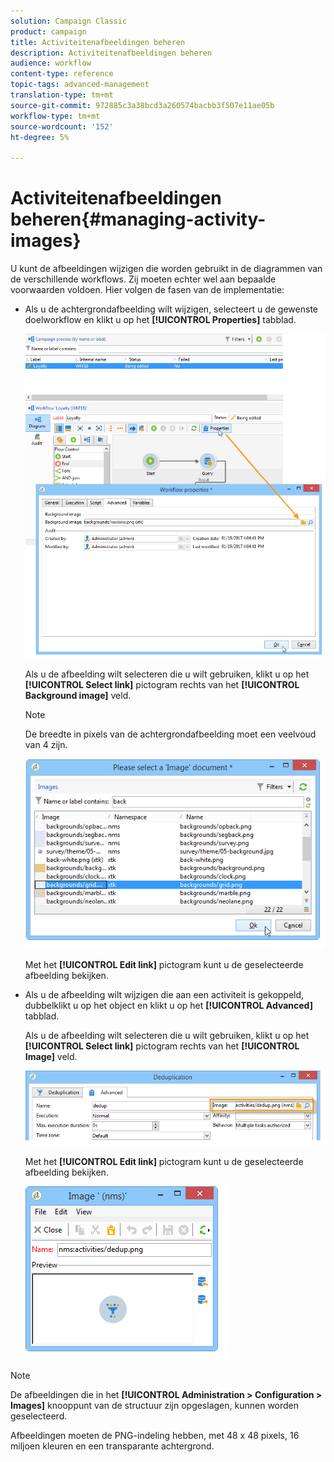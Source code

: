 ```yaml
---
solution: Campaign Classic
product: campaign
title: Activiteitenafbeeldingen beheren
description: Activiteitenafbeeldingen beheren
audience: workflow
content-type: reference
topic-tags: advanced-management
translation-type: tm+mt
source-git-commit: 972885c3a38bcd3a260574bacbb3f507e11ae05b
workflow-type: tm+mt
source-wordcount: '152'
ht-degree: 5%

---
```



# Activiteitenafbeeldingen beheren{#managing-activity-images}

U kunt de afbeeldingen wijzigen die worden gebruikt in de diagrammen van de verschillende workflows. Zij moeten echter wel aan bepaalde voorwaarden voldoen. Hier volgen de fasen van de implementatie:

* Als u de achtergrondafbeelding wilt wijzigen, selecteert u de gewenste doelworkflow en klikt u op het **[!UICONTROL Properties]** tabblad.

   ![](assets/s_user_segmentation_properties_tab.png)

   Als u de afbeelding wilt selecteren die u wilt gebruiken, klikt u op het **[!UICONTROL Select link]** pictogram rechts van het **[!UICONTROL Background image]** veld.

   >[!NOTE]
   >
   >De breedte in pixels van de achtergrondafbeelding moet een veelvoud van 4 zijn.

   ![](assets/s_user_segmentation_background_select.png)

   Met het **[!UICONTROL Edit link]** pictogram kunt u de geselecteerde afbeelding bekijken.

* Als u de afbeelding wilt wijzigen die aan een activiteit is gekoppeld, dubbelklikt u op het object en klikt u op het **[!UICONTROL Advanced]** tabblad.

   Als u de afbeelding wilt selecteren die u wilt gebruiken, klikt u op het **[!UICONTROL Select link]** pictogram rechts van het **[!UICONTROL Image]** veld.

   ![](assets/s_user_segmentation_activity_image.png)

   Met het **[!UICONTROL Edit link]** pictogram kunt u de geselecteerde afbeelding bekijken.

   ![](assets/s_user_segmentation_activity_image_select.png)

>[!NOTE]
>
>De afbeeldingen die in het **[!UICONTROL Administration > Configuration > Images]** knooppunt van de structuur zijn opgeslagen, kunnen worden geselecteerd.
>  
>Afbeeldingen moeten de PNG-indeling hebben, met 48 x 48 pixels, 16 miljoen kleuren en een transparante achtergrond.


